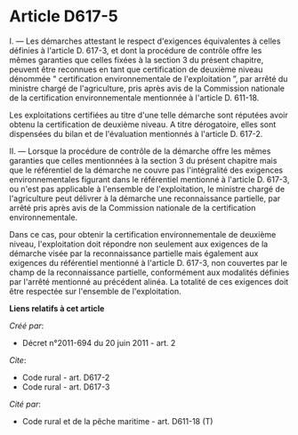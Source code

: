 # Article D617-5

I. ― Les démarches attestant le respect d'exigences équivalentes à celles définies à l'article D. 617-3, et dont la procédure
de contrôle offre les mêmes garanties que celles fixées à la section 3 du présent chapitre, peuvent être reconnues en tant
que certification de deuxième niveau dénommée " certification environnementale de l'exploitation ”, par arrêté du ministre
chargé de l'agriculture, pris après avis de la Commission nationale de la certification environnementale mentionnée à
l'article D. 611-18. 

Les exploitations certifiées au titre d'une telle démarche sont réputées avoir obtenu la certification de deuxième niveau. A
titre dérogatoire, elles sont dispensées du bilan et de l'évaluation mentionnés à l'article D. 617-2. 

II. ― Lorsque la procédure de contrôle de la démarche offre les mêmes garanties que celles mentionnées à la section 3 du
présent chapitre mais que le référentiel de la démarche ne couvre pas l'intégralité des exigences environnementales figurant
dans le référentiel mentionné à l'article D. 617-3, ou n'est pas applicable à l'ensemble de l'exploitation, le ministre
chargé de l'agriculture peut délivrer à la démarche une reconnaissance partielle, par arrêté pris après avis de la Commission
nationale de la certification environnementale. 

Dans ce cas, pour obtenir la certification environnementale de deuxième niveau, l'exploitation doit répondre non seulement
aux exigences de la démarche visée par la reconnaissance partielle mais également aux exigences du référentiel mentionné à
l'article D. 617-3, non couvertes par le champ de la reconnaissance partielle, conformément aux modalités définies par
l'arrêté mentionné au précédent alinéa. La totalité de ces exigences doit être respectée sur l'ensemble de l'exploitation.

**Liens relatifs à cet article**

_Créé par_:

  - Décret n°2011-694 du 20 juin 2011 - art. 2

_Cite_:

  - Code rural - art. D617-2
  - Code rural - art. D617-3

_Cité par_:

  - Code rural et de la pêche maritime - art. D611-18 (T)
